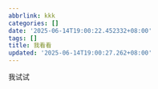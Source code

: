 ```yaml
---
abbrlink: kkk
categories: []
date: '2025-06-14T19:00:22.452332+08:00'
tags: []
title: 我看看
updated: '2025-06-14T19:00:27.262+08:00'
---
```

我试试

